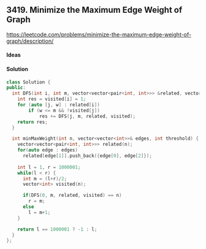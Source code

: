 ## 3419. Minimize the Maximum Edge Weight of Graph


https://leetcode.com/problems/minimize-the-maximum-edge-weight-of-graph/description/


#### Ideas



#### Solution
```C++
class Solution {
public:
  int DFS(int i, int m, vector<vector<pair<int, int>>> &related, vector<int> &visited) {
    int res = visited[i] = 1;
    for (auto [j, w] : related[i])
        if (w <= m && !visited[j])
            res += DFS(j, m, related, visited);
    return res;
  }

  int minMaxWeight(int n, vector<vector<int>>& edges, int threshold) {
    vector<vector<pair<int, int>>> related(n);
    for(auto edge : edges) 
      related[edge[1]].push_back({edge[0], edge[2]});
    
    int l = 1, r = 1000001;
    while(l < r) {
      int m = (l+r)/2;
      vector<int> visited(n);

      if(DFS(0, m, related, visited) == n)
        r = m;
      else
        l = m+1;
    }

    return l == 1000001 ? -1 : l;
  }
};
```
